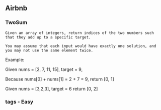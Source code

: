 
## Airbnb 

### TwoSum 

```
Given an array of integers, return indices of the two numbers such that they add up to a specific target.

You may assume that each input would have exactly one solution, and you may not use the same element twice.
```
Example:

Given nums = [2, 7, 11, 15], target = 9,

Because nums[0] + nums[1] = 2 + 7 = 9,
return [0, 1]

Given nums = [3,2,3], target = 6
return [0, 2]

### tags - Easy
